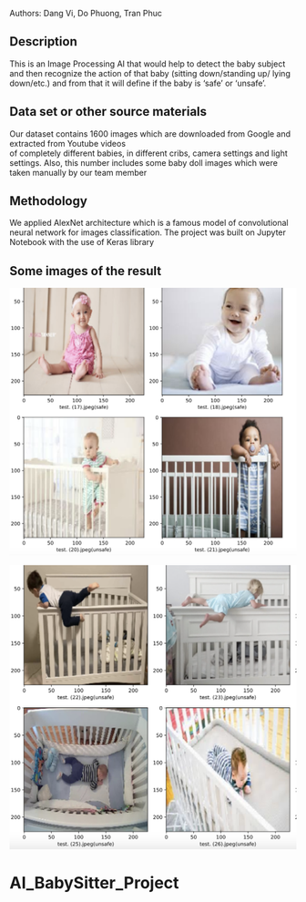 Authors: Dang Vi, Do Phuong, Tran Phuc

## Description

This is an Image Processing AI that would help to detect the baby subject and then 
recognize the action of that baby (sitting down/standing up/ lying down/etc.) 
and from that it will define if the baby is ‘safe’ or ‘unsafe’.

## Data set or other source materials

Our dataset contains 1600 images which are downloaded from Google and extracted from Youtube videos  
of completely different babies, in different cribs, camera settings and light settings.
Also, this number includes some baby doll images which were taken manually by our team member

## Methodology

We applied AlexNet architecture which is a famous model of convolutional neural network 
for images classification.
The project was built on Jupyter Notebook with the use of Keras library

## Some images of the result

![alt text](result1.png)

![alt text](result2.png)



# AI_BabySitter_Project
